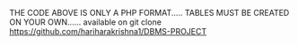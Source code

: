 THE CODE ABOVE IS ONLY A PHP FORMAT.....
TABLES MUST BE CREATED ON YOUR OWN......
available on git clone https://github.com/hariharakrishna1/DBMS-PROJECT
